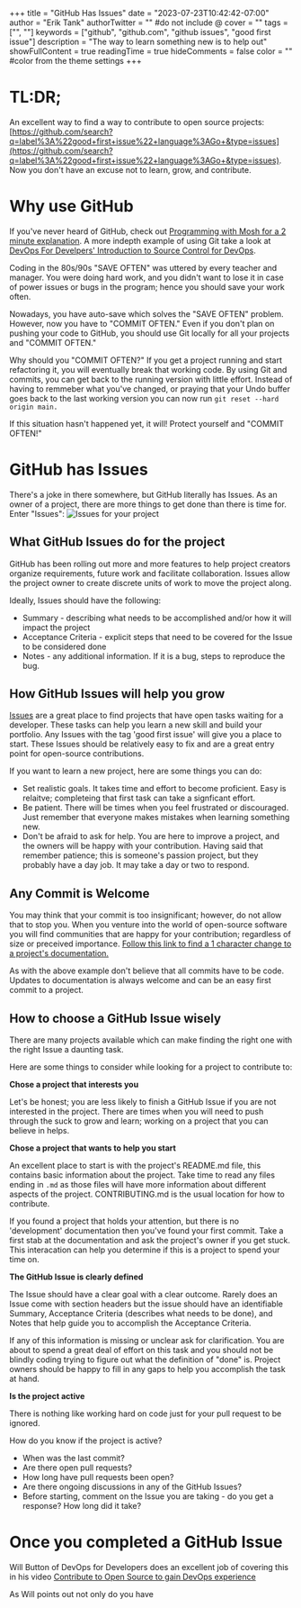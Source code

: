 +++
title = "GitHub Has Issues"
date = "2023-07-23T10:42:42-07:00"
author = "Erik Tank"
authorTwitter = "" #do not include @
cover = ""
tags = ["", ""]
keywords = ["github", "github.com", "github issues", "good first issue"]
description = "The way to learn something new is to help out"
showFullContent = true
readingTime = true
hideComments = false
color = "" #color from the theme settings
+++

# TL:DR;

An excellent way to find a way to contribute to open source projects: [https://github.com/search?q=label%3A%22good+first+issue%22+language%3AGo+&type=issues](https://github.com/search?q=label%3A%22good+first+issue%22+language%3AGo+&type=issues). Now you don't have an excuse not to learn, grow, and contribute.


# Why use GitHub

If you've never heard of GitHub, check out [Programming with Mosh for a 2 minute explanation](https://www.youtube.com/watch?v=2ReR1YJrNOM). A more indepth example of using Git take a look at [DevOps For Develpers' Introduction to Source Control for DevOps](https://www.youtube.com/watch?v=VfgsJhMPh4w).

Coding in the 80s/90s "SAVE OFTEN" was uttered by every teacher and manager. You were doing hard work, and you didn't want to lose it in case of power issues or bugs in the program; hence you should save your work often.

Nowadays, you have auto-save which solves the "SAVE OFTEN" problem. However, now you have to "COMMIT OFTEN." Even if you don't plan on pushing your code to GitHub, you should use Git locally for all your projects and "COMMIT OFTEN." 

Why should you "COMMIT OFTEN?" If you get a project running and start refactoring it, you will eventually break that working code. By using Git and commits, you can get back to the running version with little effort. Instead of having to remmeber what you've changed, or praying that your Undo buffer goes back to the last working version you can now run `git reset --hard origin main.`

If this situation hasn't happened yet, it will! Protect yourself and "COMMIT OFTEN!"

# GitHub has Issues

There's a joke in there somewhere, but GitHub literally has Issues. As an owner of a project, there are more things to get done than there is time for. Enter "Issues": ![Issues for your project](/posts/2023/git_has_issues.png)

## What GitHub Issues do for the project

GitHub has been rolling out more and more features to help project creators organize requirements, future work and facilitate collaboration. Issues allow the project owner to create discrete units of work to move the project along. 

Ideally, Issues should have the following:
* Summary - describing what needs to be accomplished and/or how it will impact the project
* Acceptance Criteria - explicit steps that need to be covered for the Issue to be considered done
* Notes - any additional information. If it is a bug, steps to reproduce the bug.

## How GitHub Issues will help you grow

[Issues](https://github.com/search?q=label%3A%22good+first+issue%22+language%3AGo+&type=issues) are a great place to find projects that have open tasks waiting for a developer. These tasks can help you learn a new skill and build your portfolio. Any Issues with the tag 'good first issue' will give you a place to start. These Issues should be relatively easy to fix and are a great entry point for open-source contributions.

If you want to learn a new project, here are some things you can do:
* Set realistic goals. It takes time and effort to become proficient. Easy is relaitve; completeing that first task can take a signficant effort.
* Be patient. There will be times when you feel frustrated or discouraged. Just remember that everyone makes mistakes when learning something new.
* Don't be afraid to ask for help. You are here to improve a project, and the owners will be happy with your contribution. Having said that remember patience; this is someone's passion project, but they probably have a day job. It may take a day or two to respond.

## Any Commit is Welcome

You may think that your commit is too insignificant; however, do not allow that to stop you. When you venture into the world of open-source software you will find communities that are happy for your contribution; regardless of size or preceived importance. [Follow this link to find a 1 character change to a project's documentation.](https://github.com/apache/avro/commit/5f064c0d162ea3bb2a28b576c590638052177054)

As with the above example don't believe that all commits have to be code. Updates to documentation is always welcome and can be an easy first commit to a project.

## How to choose a GitHub Issue wisely

There are many projects available which can make finding the right one with the right Issue a daunting task.

Here are some things to consider while looking for a project to contribute to:

__Chose a project that interests you__

Let's be honest; you are less likely to finish a GitHub Issue if you are not interested in the project. There are times when you will need to push through the suck to grow and learn; working on a project that you can believe in helps.

__Chose a project that wants to help you start__

An excellent place to start is with the project's README.md file, this contains basic information about the project. Take time to read any files ending in `.md` as those files will have more information about different aspects of the project. CONTRIBUTING.md is the usual location for how to contribute.

If you found a project that holds your attention, but there is no 'development' documentation then you've found your first commit. Take a first stab at the documentation and ask the project's owner if you get stuck. This interacation can help you determine if this is a project to spend your time on.

__The GitHub Issue is clearly defined__

The Issue should have a clear goal with a clear outcome. Rarely does an Issue come with section headers but the issue should have an identifiable Summary, Acceptance Criteria (describes what needs to be done), and Notes that help guide you to accomplish the Acceptance Criteria.

If any of this information is missing or unclear ask for clarification. You are about to spend a great deal of effort on this task and you should not be blindly coding trying to figure out what the definition of "done" is. Project owners should be happy to fill in any gaps to help you accomplish the task at hand.

__Is the project active__

There is nothing like working hard on code just for your pull request to be ignored.

How do you know if the project is active?

* When was the last commit?
* Are there open pull requests?
* How long have pull requests been open?
* Are there ongoing discussions in any of the GitHub Issues?
* Before starting, comment on the Issue you are taking - do you get a response? How long did it take?

# Once you completed a GitHub Issue

Will Button of DevOps for Developers does an excellent job of covering this in his video [Contribute to Open Source to gain DevOps experience](https://www.youtube.com/watch?v=NkVpcsh_TfA)

As Will points out not only do you have
